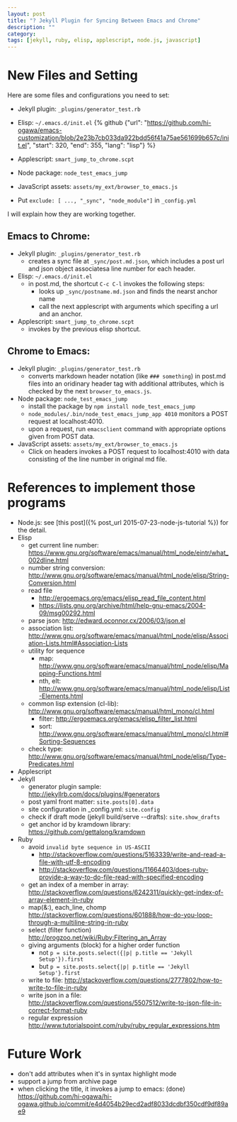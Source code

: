 ```yaml
---
layout: post
title: "? Jekyll Plugin for Syncing Between Emacs and Chrome"
description: ""
category: 
tags: [jekyll, ruby, elisp, applescript, node.js, javascript]
---
```


# New Files and Setting

Here are some files and configurations you need to set:

- Jekyll plugin: `_plugins/generator_test.rb`
- Elisp: `~/.emacs.d/init.el`
{% github {"url": "https://github.com/hi-ogawa/emacs-customization/blob/2e23b7cb033da922bdd56f41a75ae561699b657c/init.el", "start": 320, "end": 355, "lang": "lisp"} %}

- Applescript: `smart_jump_to_chrome.scpt`
- Node package: `node_test_emacs_jump`
- JavaScript assets: `assets/my_ext/browser_to_emacs.js`
- Put `exclude: [ ..., "_sync", "node_module"]` in `_config.yml`



I will explain how they are working together.

## Emacs to Chrome:

- Jekyll plugin: `_plugins/generator_test.rb`
  - creates a sync file at `_sync/post.md.json`, which includes a post url and
	json object associatesa line number for each header.
- Elisp: `~/.emacs.d/init.el`
  - in post.md, the shortcut `C-c C-l` invokes the following steps:
	- looks up `_sync/postname.md.json` and finds the nearst anchor name
	- call the next applescript with arguments which specifing a url and an anchor.
- Applescript: `smart_jump_to_chrome.scpt`
  - invokes by the previous elisp shortcut.

## Chrome to Emacs:

- Jekyll plugin: `_plugins/generator_test.rb`
  - converts markdown header notation (like `### something`) in post.md files
	into an oridinary header tag with additional attributes, which is checked
	by the next `browser_to_emacs.js`.
- Node package: `node_test_emacs_jump`
  - install the package by `npm install node_test_emacs_jump`
  - `node_modules/.bin/node_test_emacs_jump_app 4010` monitors a POST request at localhost:4010.
  - upon a request, run `emacsclient` command with appropriate options given from POST data.
- JavaScript assets: `assets/my_ext/browser_to_emacs.js`
  - Click on headers invokes a POST request to localhost:4010 with data consisting of
	the line number in original md file.

# References to implement those programs

- Node.js: see [this post]({% post_url 2015-07-23-node-js-tutorial %}) for the detail.
- Elisp
  - get current line number: <https://www.gnu.org/software/emacs/manual/html_node/eintr/what_002dline.html>
  - number string conversion: <http://www.gnu.org/software/emacs/manual/html_node/elisp/String-Conversion.html>
  - read file
	- <http://ergoemacs.org/emacs/elisp_read_file_content.html>
	- <https://lists.gnu.org/archive/html/help-gnu-emacs/2004-09/msg00292.html>
  - parse json: <http://edward.oconnor.cx/2006/03/json.el>
  - association list: <http://www.gnu.org/software/emacs/manual/html_node/elisp/Association-Lists.html#Association-Lists>
  - utility for sequence
	- map: <http://www.gnu.org/software/emacs/manual/html_node/elisp/Mapping-Functions.html>
	- nth, elt: <http://www.gnu.org/software/emacs/manual/html_node/elisp/List-Elements.html>
  - common lisp extension (cl-lib): <http://www.gnu.org/software/emacs/manual/html_mono/cl.html>
	- filter: <http://ergoemacs.org/emacs/elisp_filter_list.html>
	- sort: <http://www.gnu.org/software/emacs/manual/html_mono/cl.html#Sorting-Sequences>
  - check type: <http://www.gnu.org/software/emacs/manual/html_node/elisp/Type-Predicates.html>
- Applescript
- Jekyll
  - generator plugin sample: <http://jekyllrb.com/docs/plugins/#generators>
  - post yaml front matter: `site.posts[0].data`
  - site configuration in _config.yml: `site.config`
  - check if draft mode (jekyll build/serve --drafts): `site.show_drafts`
  - get anchor id by kramdown library: <https://github.com/gettalong/kramdown>
- Ruby
  - avoid `invalid byte sequence in US-ASCII`
	- <http://stackoverflow.com/questions/5163339/write-and-read-a-file-with-utf-8-encoding>
	- <http://stackoverflow.com/questions/11664403/does-ruby-provide-a-way-to-do-file-read-with-specified-encoding>
  - get an index of a member in array: <http://stackoverflow.com/questions/6242311/quickly-get-index-of-array-element-in-ruby>
  - map(&:), each_line, chomp <http://stackoverflow.com/questions/601888/how-do-you-loop-through-a-multiline-string-in-ruby>
  - select (filter function) <http://progzoo.net/wiki/Ruby:Filtering_an_Array>
  - giving arguments (block) for a higher order function
	- not `p = site.posts.select({|p| p.title == 'Jekyll Setup'}).first`
	- but `p = site.posts.select{|p| p.title == 'Jekyll Setup'}.first`
  - write to file: <http://stackoverflow.com/questions/2777802/how-to-write-to-file-in-ruby>
  - write json in a file: <http://stackoverflow.com/questions/5507512/write-to-json-file-in-correct-format-ruby>
  - regular expression <http://www.tutorialspoint.com/ruby/ruby_regular_expressions.htm>


# Future Work

- don't add attributes when it's in syntax highlight mode
- support a jump from archive page
- when clicking the title, it invokes a jump to emacs: (done) <https://github.com/hi-ogawa/hi-ogawa.github.io/commit/e4d4054b29ecd2adf8033dcdbf350cdf9df89ae9>
